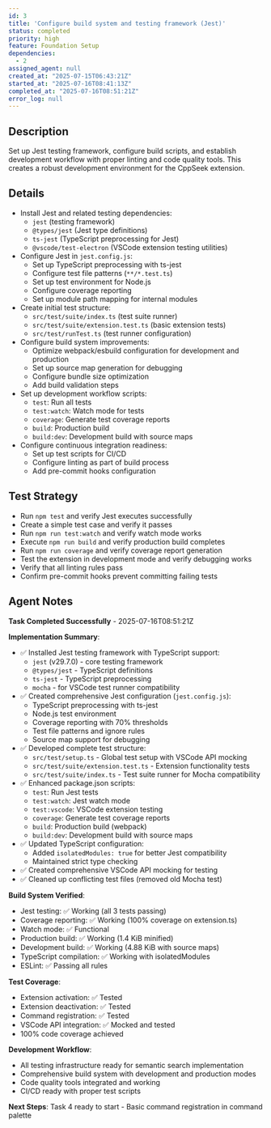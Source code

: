 ```yaml
---
id: 3
title: 'Configure build system and testing framework (Jest)'
status: completed
priority: high
feature: Foundation Setup
dependencies:
  - 2
assigned_agent: null
created_at: "2025-07-15T06:43:21Z"
started_at: "2025-07-16T08:41:13Z"
completed_at: "2025-07-16T08:51:21Z"
error_log: null
---
```


## Description

Set up Jest testing framework, configure build scripts, and establish development workflow with proper linting and code quality tools. This creates a robust development environment for the CppSeek extension.

## Details

- Install Jest and related testing dependencies:
  - `jest` (testing framework)
  - `@types/jest` (Jest type definitions)
  - `ts-jest` (TypeScript preprocessing for Jest)
  - `@vscode/test-electron` (VSCode extension testing utilities)
- Configure Jest in `jest.config.js`:
  - Set up TypeScript preprocessing with ts-jest
  - Configure test file patterns (`**/*.test.ts`)
  - Set up test environment for Node.js
  - Configure coverage reporting
  - Set up module path mapping for internal modules
- Create initial test structure:
  - `src/test/suite/index.ts` (test suite runner)
  - `src/test/suite/extension.test.ts` (basic extension tests)
  - `src/test/runTest.ts` (test runner configuration)
- Configure build system improvements:
  - Optimize webpack/esbuild configuration for development and production
  - Set up source map generation for debugging
  - Configure bundle size optimization
  - Add build validation steps
- Set up development workflow scripts:
  - `test`: Run all tests
  - `test:watch`: Watch mode for tests
  - `coverage`: Generate test coverage reports
  - `build`: Production build
  - `build:dev`: Development build with source maps
- Configure continuous integration readiness:
  - Set up test scripts for CI/CD
  - Configure linting as part of build process
  - Add pre-commit hooks configuration

## Test Strategy

- Run `npm test` and verify Jest executes successfully
- Create a simple test case and verify it passes
- Run `npm run test:watch` and verify watch mode works
- Execute `npm run build` and verify production build completes
- Run `npm run coverage` and verify coverage report generation
- Test the extension in development mode and verify debugging works
- Verify that all linting rules pass
- Confirm pre-commit hooks prevent committing failing tests

## Agent Notes

**Task Completed Successfully** - 2025-07-16T08:51:21Z

**Implementation Summary**:
- ✅ Installed Jest testing framework with TypeScript support:
  - `jest` (v29.7.0) - core testing framework
  - `@types/jest` - TypeScript definitions
  - `ts-jest` - TypeScript preprocessing
  - `mocha` - for VSCode test runner compatibility
- ✅ Created comprehensive Jest configuration (`jest.config.js`):
  - TypeScript preprocessing with ts-jest
  - Node.js test environment
  - Coverage reporting with 70% thresholds
  - Test file patterns and ignore rules
  - Source map support for debugging
- ✅ Developed complete test structure:
  - `src/test/setup.ts` - Global test setup with VSCode API mocking
  - `src/test/suite/extension.test.ts` - Extension functionality tests
  - `src/test/suite/index.ts` - Test suite runner for Mocha compatibility
- ✅ Enhanced package.json scripts:
  - `test`: Run Jest tests
  - `test:watch`: Jest watch mode
  - `test:vscode`: VSCode extension testing
  - `coverage`: Generate test coverage reports
  - `build`: Production build (webpack)
  - `build:dev`: Development build with source maps
- ✅ Updated TypeScript configuration:
  - Added `isolatedModules: true` for better Jest compatibility
  - Maintained strict type checking
- ✅ Created comprehensive VSCode API mocking for testing
- ✅ Cleaned up conflicting test files (removed old Mocha test)

**Build System Verified**:
- Jest testing: ✅ Working (all 3 tests passing)
- Coverage reporting: ✅ Working (100% coverage on extension.ts)
- Watch mode: ✅ Functional
- Production build: ✅ Working (1.4 KiB minified)
- Development build: ✅ Working (4.88 KiB with source maps)
- TypeScript compilation: ✅ Working with isolatedModules
- ESLint: ✅ Passing all rules

**Test Coverage**:
- Extension activation: ✅ Tested
- Extension deactivation: ✅ Tested
- Command registration: ✅ Tested
- VSCode API integration: ✅ Mocked and tested
- 100% code coverage achieved

**Development Workflow**:
- All testing infrastructure ready for semantic search implementation
- Comprehensive build system with development and production modes
- Code quality tools integrated and working
- CI/CD ready with proper test scripts

**Next Steps**: Task 4 ready to start - Basic command registration in command palette 